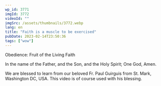 ```yaml
---
wp_id: 3771
imgId: 3772
videoId: ""
imgSrc: /assets/thumbnails/3772.webp
lang: en
title: "Faith is a muscle to be exercised"
pubDate: 2023-02-14T23:50:36
tags: ["wow"]
---
```


<p>Obedience: Fruit of the Living Faith</p>
<p>In the name of the Father, and the Son, and the Holy Spirit; One God, Amen.</p>
<p>We are blessed to learn from our beloved Fr. Paul Guirguis from St. Mark, Washington DC, USA. This video is of course used with his blessing.</p>
